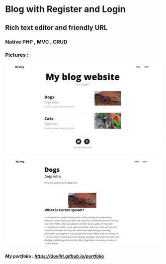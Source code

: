 # Blog with Register and Login
## Rich text editor and friendly URL
### Native PHP , MVC , CRUD

### Pictures :

![](https://github.com/dovilri/Blog/blob/main/blog1.png)

![](https://github.com/dovilri/Blog/blob/main/blog2.png)


##### My portfolio : https://dovilri.github.io/portfolio